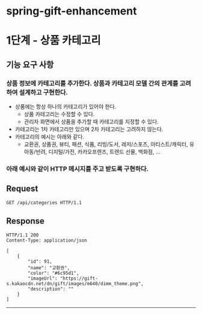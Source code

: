 # spring-gift-enhancement

# 1단계 - 상품 카테고리
## 기능 요구 사항
### 상품 정보에 카테고리를 추가한다. 상품과 카테고리 모델 간의 관계를 고려하여 설계하고 구현한다.
- 상품에는 항상 하나의 카테고리가 있어야 한다.
    - 상품 카테고리는 수정할 수 있다.
    - 관리자 화면에서 상품을 추가할 때 카테고리를 지정할 수 있다.
- 카테고리는 1차 카테고리만 있으며 2차 카테고리는 고려하지 않는다.
- 카테고리의 예시는 아래와 같다.
    - 교환권, 상품권, 뷰티, 패션, 식품, 리빙/도서, 레저/스포츠, 아티스트/캐릭터, 유아동/반려, 디지털/가전, 카카오프렌즈, 트렌드 선물, 백화점, ...

### 아래 예시와 같이 HTTP 메시지를 주고 받도록 구현하다.

## Request
```jsonc
GET /api/categories HTTP/1.1
```
## Response
```jsonc
HTTP/1.1 200
Content-Type: application/json

[
    {
        "id": 91,
        "name": "교환권",
        "color": "#6c95d1",
        "imageUrl": "https://gift-s.kakaocdn.net/dn/gift/images/m640/dimm_theme.png",
        "description": ""
    }
]
```
---